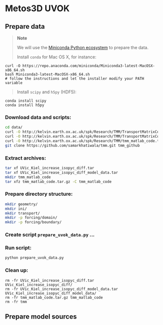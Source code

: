 # Metos3D UVOK

## Prepare data

> **Note**
>
> We will use the [Miniconda Python ecosystem](https://docs.conda.io/en/latest/miniconda.html)
> to prepare the data.
>
> Install `conda` for Mac OS X, for instance:
>
```
curl -O https://repo.anaconda.com/miniconda/Miniconda3-latest-MacOSX-x86_64.sh
bash Miniconda3-latest-MacOSX-x86_64.sh
# follow the instructions and let the installer modify your PATH variable
```
> Install `scipy` and `h5py` (HDF5):
>
```
conda install scipy
conda install h5py
```

### Download data and scripts:

```sh
cd data/
curl -O http://kelvin.earth.ox.ac.uk/spk/Research/TMM/TransportMatrixConfigs/UVic_Kiel_increase_isopyc_diff.tar
curl -O http://kelvin.earth.ox.ac.uk/spk/Research/TMM/TransportMatrixConfigs/UVic_Kiel_increase_isopyc_diff_model_data.tar
curl -O http://kelvin.earth.ox.ac.uk/spk/Research/TMM/tmm_matlab_code.tar.gz
git clone https://github.com/samarkhatiwala/tmm.git tmm_github
```

### Extract archives:

```sh
tar xf UVic_Kiel_increase_isopyc_diff.tar 
tar xf UVic_Kiel_increase_isopyc_diff_model_data.tar 
mkdir tmm_matlab_code
tar xfz tmm_matlab_code.tar.gz -C tmm_matlab_code
```

### Prepare directory structure:

```sh
mkdir geometry/
mkdir ini/
mkdir transport/
mkdir -p forcing/domain/
mkdir -p forcing/boundary/
```

### Create script `prepare_uvok_data.py` ...

### Run script:

```sh
python prepare_uvok_data.py
```

### Clean up:

```
rm -fr UVic_Kiel_increase_isopyc_diff.tar UVic_Kiel_increase_isopyc_diff/
rm -fr UVic_Kiel_increase_isopyc_diff_model_data.tar UVic_Kiel_increase_isopyc_diff_model_data/
rm -fr tmm_matlab_code.tar.gz tmm_matlab_code
rm -fr tmm
```

## Prepare model sources



